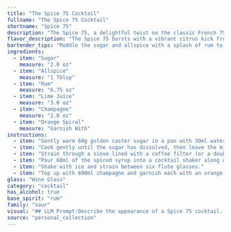 ```yaml
---
title: "The Spice 75 Cocktail"
fullname: "The Spice 75 Cocktail"
shortname: "Spice 75"
description: "The Spice 75, a delightful twist on the classic French 75, belongs to the **Champagne Cocktail** family. Its origins likely stem from the Caribbean, where rum and spice combinations were popular, offering a unique twist on the French 75's sophisticated elegance. "
flavor_description: "The Spice 75 bursts with a vibrant citrus kick from the lime juice, balanced by the sweetness of sugar. Warm, aromatic notes of allspice infuse the rum, creating a complex and intriguing base. Champagne adds a bright effervescence and a hint of dryness, while the orange spiral lends a touch of citrusy elegance. The result is a sophisticated and refreshing cocktail, with a playful twist of spice. "
bartender_tips: "Muddle the sugar and allspice with a splash of rum to extract the most flavor.  Don't over-muddle, just until the sugar dissolves and the spices release their aroma.  Use fresh lime juice for a brighter taste.  Top with chilled champagne and garnish with a vibrant orange spiral for visual appeal.  This creates a balanced cocktail with a spicy kick. "
ingredients:
  - item: "Sugar"
    measure: "2.0 oz"
  - item: "Allspice"
    measure: "1 Tblsp"
  - item: "Rum"
    measure: "6.75 oz"
  - item: "Lime Juice"
    measure: "3.0 oz"
  - item: "Champagne"
    measure: "2.0 oz"
  - item: "Orange Spiral"
    measure: "Garnish With"
instructions:
  - item: "Gently warm 60g golden caster sugar in a pan with 30ml water and 1 tbsp allspice."
  - item: "Cook gently until the sugar has dissolved, then leave the mixture to cool."
  - item: "Strain through a sieve lined with a coffee filter (or a double layer of kitchen paper)."
  - item: "Pour 60ml of the spiced syrup into a cocktail shaker along with 200ml rum and 90ml lime juice."
  - item: "Shake with ice and strain between six flute glasses."
  - item: "Top up with 600ml champagne and garnish each with an orange twist."
glass: "Wine Glass"
category: "cocktail"
has_alcohol: true
base_spirit: "rum"
family: "sour"
visual: "## LLM Prompt:Describe the appearance of a Spice 75 cocktail. Consider the following ingredients and their visual attributes:* **Sugar:** Dissolved, clear. * **Allspice:**  Ground, likely contributing to a warm brown hue.* **Rum:**  Golden amber color, potentially adding some depth and richness. * **Lime Juice:**  Pale green, adding a refreshing brightness.* **Champagne:**  Sparkling and bubbly, with a light yellow color.* **Orange Spiral:**  A vibrant orange peel, curled and delicately placed on the rim of the glass. **Focus on:*** The overall color and clarity of the drink.* The presence of any bubbles or fizziness.* The texture and appearance of the orange spiral garnish.* How the ingredients interact visually to create a harmonious presentation. **Example response:**The Spice 75 is a vibrant spectacle. The champagne's effervescence dances with a light golden hue, subtly warmed by the rum's amber tint. A hint of pale green from the lime juice adds a refreshing touch. The orange spiral, a bold burst of color, curls gracefully around the glass rim, promising both olfactory and visual delight. The drink's overall appearance is one of elegant simplicity, radiating a warmth and vibrancy that invites a celebratory sip. "
source: "personal_collection"
---
```


